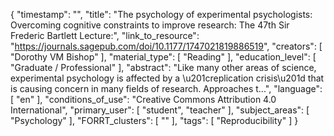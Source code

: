 {
    "timestamp": "",
    "title": "The psychology of experimental psychologists: Overcoming cognitive constraints to improve research: The 47th Sir Frederic Bartlett Lecture:",
    "link_to_resource": "https://journals.sagepub.com/doi/10.1177/1747021819886519",
    "creators": [
        "Dorothy VM Bishop"
    ],
    "material_type": [
        "Reading"
    ],
    "education_level": [
        "Graduate / Professional"
    ],
    "abstract": "Like many other areas of science, experimental psychology is affected by a \u201creplication crisis\u201d that is causing concern in many fields of research. Approaches t...",
    "language": [
        "en"
    ],
    "conditions_of_use": "Creative Commons Attribution 4.0 International",
    "primary_user": [
        "student",
        "teacher"
    ],
    "subject_areas": [
        "Psychology"
    ],
    "FORRT_clusters": [
        ""
    ],
    "tags": [
        "Reproducibility"
    ]
}